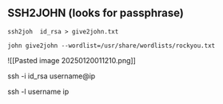 ## SSH2JOHN (looks for passphrase)

```
ssh2joh  id_rsa > give2john.txt

john give2john --wordlist=/usr/share/wordlists/rockyou.txt
```

![[Pasted image 20250120011210.png]]


ssh -i id_rsa username@ip

ssh -l username ip 